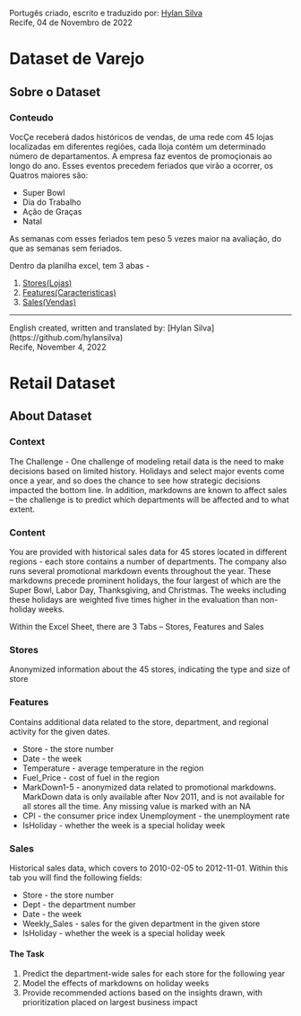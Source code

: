 Portugês
criado, escrito e traduzido por: [Hylan Silva](https://github.com/hylansilva)<br>
Recife, 04 de Novembro de 2022

# Dataset de Varejo

## Sobre o Dataset

### Conteudo

VocÇe receberá dados históricos de vendas, de uma rede com 45 lojas localizadas em diferentes regiões, cada lloja contém um determinado número de departamentos. A empresa faz eventos de promoçionais ao longo do ano. Esses eventos precedem feriados que virão a ocorrer, os Quatros maiores são:
* Super Bowl
* Dia do Trabalho
* Ação de Graças
* Natal

As semanas com esses feriados tem peso 5 vezes maior na avaliação, do que as semanas sem feriados.

Dentro da planilha excel, tem 3 abas - 
1. [Stores(Lojas)](../dataAnalyst/data/stores-data-set.csv)
2. [Features(Caracteristicas)](data/features-data-set.csv)
3. [Sales(Vendas)](../dataAnalyst/data/sales-data-set.csv)



<hr>
English 
created, written and translated by: [Hylan Silva](https://github.com/hylansilva)<br>
Recife, November 4, 2022

# Retail Dataset

## About Dataset
### Context
The Challenge - One challenge of modeling retail data is the need to make decisions based on limited history. Holidays and select major events come once a year, and so does the chance to see how strategic decisions impacted the bottom line. In addition, markdowns are known to affect sales – the challenge is to predict which departments will be affected and to what extent.

### Content
You are provided with historical sales data for 45 stores located in different regions - each store contains a number of departments. The company also runs several promotional markdown events throughout the year. These markdowns precede prominent holidays, the four largest of which are the Super Bowl, Labor Day, Thanksgiving, and Christmas. The weeks including these holidays are weighted five times higher in the evaluation than non-holiday weeks.

Within the Excel Sheet, there are 3 Tabs – Stores, Features and Sales

### Stores
Anonymized information about the 45 stores, indicating the type and size of store

### Features
Contains additional data related to the store, department, and regional activity for the given dates.

* Store - the store number
* Date - the week
* Temperature - average temperature in the region
* Fuel_Price - cost of fuel in the region
* MarkDown1-5 - anonymized data related to promotional markdowns. MarkDown data is only available after Nov 2011, and is not available for all stores all the time. Any missing value is marked with an NA
* CPI - the consumer price index
Unemployment - the unemployment rate
* IsHoliday - whether the week is a special holiday week
### Sales
Historical sales data, which covers to 2010-02-05 to 2012-11-01. Within this tab you will find the following fields:

* Store - the store number
* Dept - the department number
* Date - the week
* Weekly_Sales -  sales for the given department in the given store
* IsHoliday - whether the week is a special holiday week
#### The Task
1. Predict the department-wide sales for each store for the following year
2. Model the effects of markdowns on holiday weeks
3. Provide recommended actions based on the insights drawn, with prioritization placed on largest business impact